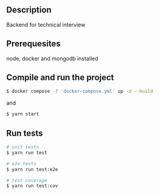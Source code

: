
## Description

Backend for technical interview

## Prerequesites

node, docker and mongodb installed

## Compile and run the project
```bash
$ docker compose -f 'docker-compose.yml' up -d --build
```

and
```bash
$ yarn start
```

## Run tests

```bash
# unit tests
$ yarn run test

# e2e tests
$ yarn run test:e2e

# test coverage
$ yarn run test:cov
```